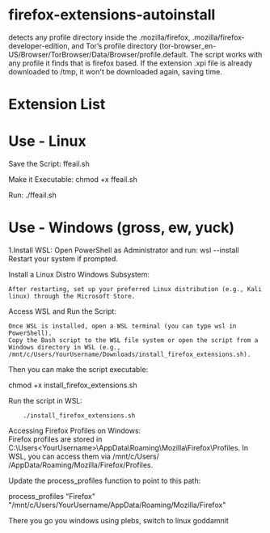 # firefox-extensions-autoinstall
detects any profile directory inside the .mozilla/firefox, .mozilla/firefox-developer-edition, and Tor’s profile directory (tor-browser_en-US/Browser/TorBrowser/Data/Browser/profile.default. The script works with any profile it finds that is firefox based. If the extension .xpi file is already downloaded to /tmp, it won't be downloaded again, saving time.


# Extension List

# Use - Linux
Save the Script: ffeail.sh

Make it Executable: chmod +x ffeail.sh

Run: ./ffeail.sh

# Use - Windows (gross, ew, yuck)
1.Install WSL:
    Open PowerShell as Administrator and run:
        wsl --install
    Restart your system if prompted.

Install a Linux Distro Windows Subsystem:

    After restarting, set up your preferred Linux distribution (e.g., Kali linux) through the Microsoft Store.

Access WSL and Run the Script:

    Once WSL is installed, open a WSL terminal (you can type wsl in PowerShell).
    Copy the Bash script to the WSL file system or open the script from a Windows directory in WSL (e.g., /mnt/c/Users/YourUsername/Downloads/install_firefox_extensions.sh).

Then you can make the script executable:

  chmod +x install_firefox_extensions.sh

  Run the script in WSL:

        ./install_firefox_extensions.sh

Accessing Firefox Profiles on Windows:  
  Firefox profiles are stored in C:\Users\<YourUsername>\AppData\Roaming\Mozilla\Firefox\Profiles. In WSL, you can access them via /mnt/c/Users/<YourUsername>      /AppData/Roaming/Mozilla/Firefox/Profiles.

Update the process_profiles function to point to this path:

process_profiles "Firefox" "/mnt/c/Users/YourUsername/AppData/Roaming/Mozilla/Firefox"

There you go you windows using plebs, switch to linux goddamnit
